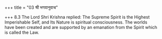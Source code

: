 +++
title = "03 श्री भगवानुवाच"

+++
8.3 The Lord Shri Krishna replied: The Supreme Spirit is the Highest
Imperishable Self, and Its Nature is spiritual consciousness. The worlds
have been created and are supported by an emanation from the Spirit
which is called the Law.
